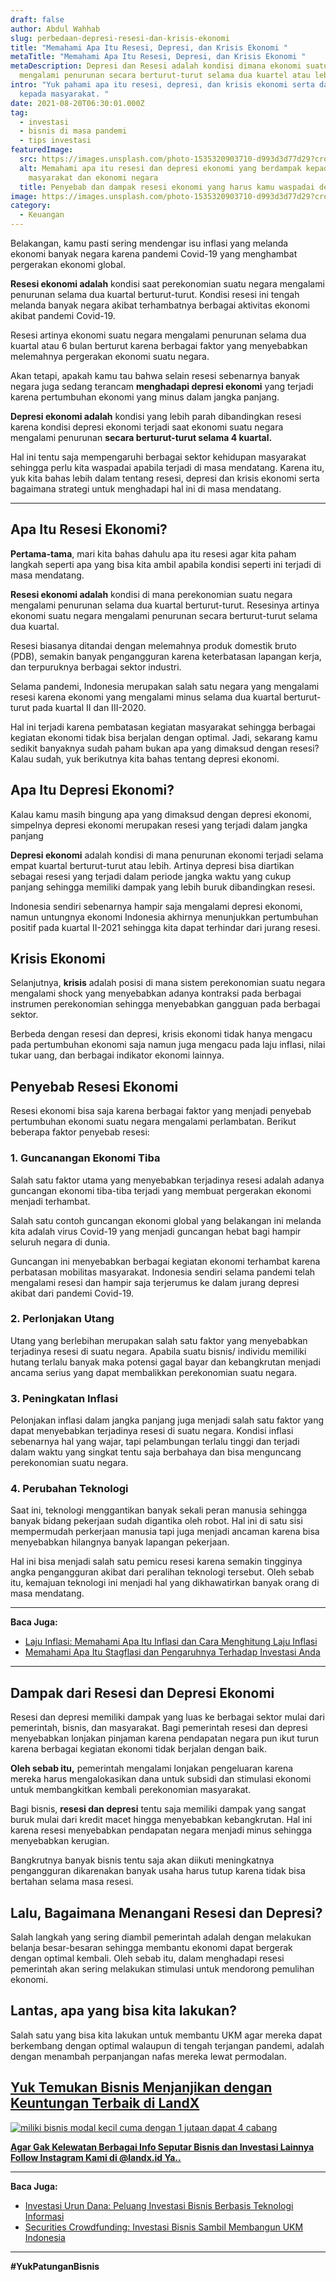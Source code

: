 ```yaml
---
draft: false
author: Abdul Wahhab
slug: perbedaan-depresi-resesi-dan-krisis-ekonomi
title: "Memahami Apa Itu Resesi, Depresi, dan Krisis Ekonomi "
metaTitle: "Memahami Apa Itu Resesi, Depresi, dan Krisis Ekonomi "
metaDescription: Depresi dan Resesi adalah kondisi dimana ekonomi suatu negara
  mengalami penurunan secara berturut-turut selama dua kuartel atau lebih
intro: "Yuk pahami apa itu resesi, depresi, dan krisis ekonomi serta dampaknya
  kepada masyarakat. "
date: 2021-08-20T06:30:01.000Z
tag:
  - investasi
  - bisnis di masa pandemi
  - tips investasi
featuredImage:
  src: https://images.unsplash.com/photo-1535320903710-d993d3d77d29?crop=entropy&cs=tinysrgb&fit=max&fm=jpg&ixid=MnwxMTc3M3wwfDF8c2VhcmNofDN8fGVjb25vbWljfGVufDB8fHx8MTY0MjQ3NTc3Mg&ixlib=rb-1.2.1&q=80&w=1080
  alt: Memahami apa itu resesi dan depresi ekonomi yang berdampak kepada
    masyarakat dan ekonomi negara
  title: Penyebab dan dampak resesi ekonomi yang harus kamu waspadai dengan baik
image: https://images.unsplash.com/photo-1535320903710-d993d3d77d29?crop=entropy&cs=tinysrgb&fit=max&fm=jpg&ixid=MnwxMTc3M3wwfDF8c2VhcmNofDN8fGVjb25vbWljfGVufDB8fHx8MTY0MjQ3NTc3Mg&ixlib=rb-1.2.1&q=80&w=1080
category:
  - Keuangan
---
```

Belakangan, kamu pasti sering mendengar isu inflasi  yang melanda ekonomi banyak negara karena pandemi Covid-19 yang menghambat pergerakan ekonomi global.

**Resesi ekonomi adalah** kondisi saat perekonomian suatu negara mengalami penurunan selama dua kuartal berturut-turut. Kondisi resesi ini tengah melanda banyak negara akibat terhambatnya berbagai aktivitas ekonomi akibat pandemi Covid-19.

Resesi artinya ekonomi suatu negara mengalami penurunan selama dua kuartal atau 6 bulan berturut karena berbagai faktor yang menyebabkan melemahnya pergerakan ekonomi suatu negara.

Akan tetapi, apakah kamu tau bahwa selain resesi sebenarnya banyak negara juga sedang terancam **menghadapi depresi ekonomi** yang terjadi karena pertumbuhan ekonomi yang minus dalam jangka panjang.

**Depresi ekonomi adalah** kondisi yang lebih parah dibandingkan resesi karena kondisi depresi ekonomi terjadi saat ekonomi suatu negara mengalami penurunan **secara berturut-turut selama 4 kuartal.**

Hal ini tentu saja mempengaruhi berbagai sektor kehidupan masyarakat sehingga perlu kita waspadai apabila terjadi di masa mendatang. Karena itu, yuk kita bahas lebih dalam tentang resesi, depresi dan krisis ekonomi serta bagaimana strategi untuk menghadapi hal ini di masa mendatang.

- - -

## Apa Itu Resesi Ekonomi?

**Pertama-tama**, mari kita bahas dahulu apa itu resesi agar kita paham langkah seperti apa yang bisa kita ambil apabila kondisi seperti ini terjadi di masa mendatang.

**Resesi ekonomi adalah** kondisi di mana perekonomian suatu negara mengalami penurunan selama dua kuartal berturut-turut. Resesinya artinya ekonomi suatu negara mengalami penurunan secara berturut-turut selama dua kuartal.

Resesi biasanya ditandai dengan melemahnya produk domestik bruto (PDB), semakin banyak pengangguran karena keterbatasan lapangan kerja, dan terpuruknya berbagai sektor industri.

Selama pandemi, Indonesia merupakan salah satu negara yang mengalami resesi karena ekonomi yang mengalami minus selama dua kuartal berturut-turut pada kuartal II dan III-2020.

Hal ini terjadi karena pembatasan kegiatan masyarakat sehingga berbagai kegiatan ekonomi tidak bisa berjalan dengan optimal. Jadi, sekarang kamu sedikit banyaknya sudah paham bukan apa yang dimaksud dengan resesi? Kalau sudah, yuk berikutnya kita bahas tentang depresi ekonomi.

## Apa Itu Depresi Ekonomi?

Kalau kamu masih bingung apa yang dimaksud dengan depresi ekonomi, simpelnya depresi ekonomi merupakan resesi yang terjadi dalam jangka panjang

**Depresi ekonomi** adalah kondisi di mana penurunan ekonomi terjadi selama empat kuartal berturut-turut atau lebih. Artinya depresi bisa diartikan sebagai resesi yang terjadi dalam periode jangka waktu yang cukup panjang sehingga memiliki dampak yang lebih buruk dibandingkan resesi.

Indonesia sendiri sebenarnya hampir saja mengalami depresi ekonomi, namun untungnya ekonomi Indonesia akhirnya menunjukkan pertumbuhan positif pada kuartal II-2021 sehingga kita dapat terhindar dari jurang resesi.

## Krisis Ekonomi

Selanjutnya, **krisis** adalah posisi di mana sistem perekonomian suatu negara mengalami shock yang menyebabkan adanya kontraksi pada berbagai instrumen perekonomian sehingga menyebabkan gangguan pada berbagai sektor.

Berbeda dengan resesi dan depresi, krisis ekonomi tidak hanya mengacu pada pertumbuhan ekonomi saja namun juga mengacu pada laju inflasi, nilai tukar uang, dan berbagai indikator ekonomi lainnya.

## Penyebab Resesi Ekonomi

Resesi ekonomi bisa saja karena berbagai faktor yang menjadi penyebab pertumbuhan ekonomi suatu negara mengalami perlambatan. Berikut beberapa faktor penyebab resesi:

### 1. Guncanangan Ekonomi Tiba

Salah satu faktor utama yang menyebabkan terjadinya resesi adalah adanya guncangan ekonomi tiba-tiba terjadi yang membuat pergerakan ekonomi menjadi terhambat.

Salah satu contoh guncangan ekonomi global yang belakangan ini melanda kita adalah virus Covid-19 yang menjadi guncangan hebat bagi hampir seluruh negara di dunia.

Guncangan ini menyebabkan berbagai kegiatan ekonomi terhambat karena perbatasan mobilitas masyarakat. Indonesia sendiri selama pandemi telah mengalami resesi dan hampir saja terjerumus ke dalam jurang depresi akibat dari pandemi Covid-19.

### 2. Perlonjakan Utang

Utang yang berlebihan merupakan salah satu faktor yang menyebabkan terjadinya resesi di suatu negara. Apabila suatu bisnis/ individu memiliki hutang terlalu banyak maka potensi gagal bayar dan kebangkrutan menjadi ancama serius yang dapat membalikkan perekonomian suatu negara.

### 3. Peningkatan Inflasi

Pelonjakan inflasi dalam jangka panjang juga menjadi salah satu faktor yang dapat menyebabkan terjadinya resesi di suatu negara. Kondisi inflasi sebenarnya hal yang wajar, tapi pelambungan terlalu tinggi dan terjadi dalam waktu yang singkat tentu saja berbahaya dan bisa menguncang perekonomian suatu negara.

### 4. Perubahan Teknologi

Saat ini, teknologi menggantikan banyak sekali peran manusia sehingga banyak bidang pekerjaan sudah digantika oleh robot. Hal ini di satu sisi mempermudah perkerjaan manusia tapi juga menjadi ancaman karena bisa menyebabkan hilangnya banyak lapangan pekerjaan.

Hal ini bisa menjadi salah satu pemicu resesi karena semakin tingginya angka pengangguran akibat dari peralihan teknologi tersebut. Oleh sebab itu, kemajuan teknologi ini menjadi hal yang dikhawatirkan banyak orang di masa mendatang.

- - -

**Baca Juga:**

* [Laju Inflasi: Memahami Apa Itu Inflasi dan Cara Menghitung Laju Inflasi](https://landx.id/blog/laju-inflasi-adalah/)
* [Memahami Apa Itu Stagflasi dan Pengaruhnya Terhadap Investasi Anda](https://landx.id/blog/apa-itu-stagflasi-dan-bagaimana-dampaknya-terhadap-investasi-di-indonesia/)

- - -

## Dampak dari Resesi dan Depresi Ekonomi

Resesi dan depresi memiliki dampak yang luas ke berbagai sektor mulai dari pemerintah, bisnis, dan masyarakat. Bagi pemerintah resesi dan depresi menyebabkan lonjakan pinjaman karena pendapatan negara pun ikut turun karena berbagai kegiatan ekonomi tidak berjalan dengan baik.

**Oleh sebab itu,** pemerintah mengalami lonjakan pengeluaran karena mereka harus mengalokasikan dana untuk subsidi dan stimulasi ekonomi untuk membangkitkan kembali perekonomian masyarakat.

Bagi bisnis, **resesi dan depresi** tentu saja memiliki dampak yang sangat buruk mulai dari kredit macet hingga menyebabkan kebangkrutan. Hal ini karena resesi menyebabkan pendapatan negara menjadi minus sehingga menyebabkan kerugian.

Bangkrutnya banyak bisnis tentu saja akan diikuti meningkatnya pengangguran dikarenakan banyak usaha harus tutup karena tidak bisa bertahan selama masa resesi.

## Lalu, Bagaimana Menangani Resesi dan Depresi?

Salah langkah yang sering diambil pemerintah adalah dengan melakukan belanja besar-besaran sehingga membantu ekonomi dapat bergerak dengan optimal kembali. Oleh sebab itu, dalam menghadapi resesi pemerintah akan sering melakukan stimulasi untuk mendorong pemulihan ekonomi.

## Lantas, apa yang bisa kita lakukan?

Salah satu yang bisa kita lakukan untuk membantu UKM agar mereka dapat berkembang dengan optimal walaupun di tengah terjangan pandemi, adalah dengan menambah perpanjangan nafas mereka lewat permodalan.

## **[Yuk Temukan Bisnis Menjanjikan dengan Keuntungan Terbaik di LandX](https://landx.id/project/?utm_source=Blog&utm_medium=organic+keyword&utm_campaign=blog&utm_id=Blog)**

[![miliki bisnis modal kecil cuma dengan 1 jutaan dapat 4 cabang ](https://accountgram-production.sfo2.cdn.digitaloceanspaces.com/landx_ghost/2021/11/jadi-owner-bisnis-hanya-1-jutaan-dengan-cuan-yang-sangat-menjanjikan.png)](https://landx.id/project/?utm_source=Blog&utm_medium=organic+keyword&utm_campaign=blog&utm_id=Blog)

**[Agar Gak Kelewatan Berbagai Info Seputar Bisnis dan Investasi Lainnya Follow Instagram Kami di @landx.id Ya..](https://instagram.com/landx.id?utm_medium=copy_link)**

- - -

**Baca Juga:**

* [Investasi Urun Dana: Peluang Investasi Bisnis Berbasis Teknologi Informasi](https://landx.id/blog/investasi-melalui-urun-dana/)
* [Securities Crowdfunding: Investasi Bisnis Sambil Membangun UKM Indonesia](https://landx.id/blog/investasi-umkm-melalui-securities-crowdfunding/)

- - -

**\#YukPatunganBisnis**